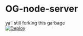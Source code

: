 # OG-node-server
yall still forking this garbage 
<br>
<a href="https://heroku.com/deploy?template=https://github.com/collin9ex/OG-node-server/">
  <img src="https://www.herokucdn.com/deploy/button.svg" alt="Deploy">
</a>
